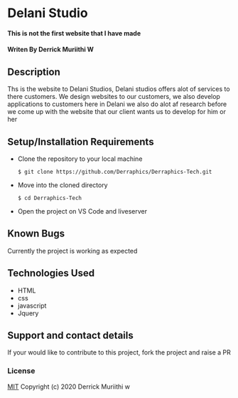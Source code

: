 # Delani Studio
#### This is not the first website that I have made 
#### Writen By Derrick Muriithi W
## Description
Ths is the website to Delani Studios,  Delani studios offers alot of services to there customers. We design websites to our customers, we also develop applications to 
customers here in Delani we also do alot af research before we come up with the website that our client wants us to develop for him or her

## Setup/Installation Requirements
* Clone the repository to your local machine
    ```
    $ git clone https://github.com/Derraphics/Derraphics-Tech.git
    ```
* Move into the cloned directory
    ```
    $ cd Derraphics-Tech
    ```
* Open the project on VS Code and liveserver
## Known Bugs
  Currently the project is working as expected
## Technologies Used
* HTML
* css
* javascript
* Jquery
## Support and contact details
If your would like to contribute to this project, fork the project and raise a PR
### License
[MIT](https://choosealicense.com/licenses/mit/)
Copyright (c) 2020 Derrick Muriithi w
